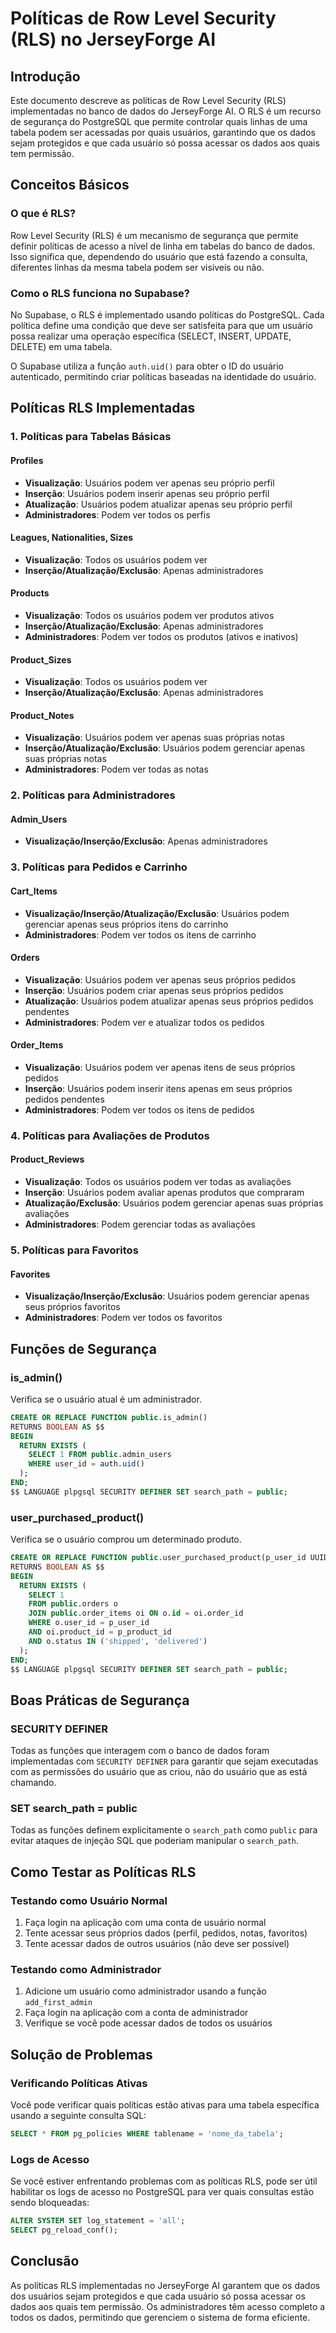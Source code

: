 # Políticas de Row Level Security (RLS) no JerseyForge AI

## Introdução

Este documento descreve as políticas de Row Level Security (RLS) implementadas no banco de dados do JerseyForge AI. O RLS é um recurso de segurança do PostgreSQL que permite controlar quais linhas de uma tabela podem ser acessadas por quais usuários, garantindo que os dados sejam protegidos e que cada usuário só possa acessar os dados aos quais tem permissão.

## Conceitos Básicos

### O que é RLS?

Row Level Security (RLS) é um mecanismo de segurança que permite definir políticas de acesso a nível de linha em tabelas do banco de dados. Isso significa que, dependendo do usuário que está fazendo a consulta, diferentes linhas da mesma tabela podem ser visíveis ou não.

### Como o RLS funciona no Supabase?

No Supabase, o RLS é implementado usando políticas do PostgreSQL. Cada política define uma condição que deve ser satisfeita para que um usuário possa realizar uma operação específica (SELECT, INSERT, UPDATE, DELETE) em uma tabela.

O Supabase utiliza a função `auth.uid()` para obter o ID do usuário autenticado, permitindo criar políticas baseadas na identidade do usuário.

## Políticas RLS Implementadas

### 1. Políticas para Tabelas Básicas

#### Profiles

- **Visualização**: Usuários podem ver apenas seu próprio perfil
- **Inserção**: Usuários podem inserir apenas seu próprio perfil
- **Atualização**: Usuários podem atualizar apenas seu próprio perfil
- **Administradores**: Podem ver todos os perfis

#### Leagues, Nationalities, Sizes

- **Visualização**: Todos os usuários podem ver
- **Inserção/Atualização/Exclusão**: Apenas administradores

#### Products

- **Visualização**: Todos os usuários podem ver produtos ativos
- **Inserção/Atualização/Exclusão**: Apenas administradores
- **Administradores**: Podem ver todos os produtos (ativos e inativos)

#### Product_Sizes

- **Visualização**: Todos os usuários podem ver
- **Inserção/Atualização/Exclusão**: Apenas administradores

#### Product_Notes

- **Visualização**: Usuários podem ver apenas suas próprias notas
- **Inserção/Atualização/Exclusão**: Usuários podem gerenciar apenas suas próprias notas
- **Administradores**: Podem ver todas as notas

### 2. Políticas para Administradores

#### Admin_Users

- **Visualização/Inserção/Exclusão**: Apenas administradores

### 3. Políticas para Pedidos e Carrinho

#### Cart_Items

- **Visualização/Inserção/Atualização/Exclusão**: Usuários podem gerenciar apenas seus próprios itens do carrinho
- **Administradores**: Podem ver todos os itens de carrinho

#### Orders

- **Visualização**: Usuários podem ver apenas seus próprios pedidos
- **Inserção**: Usuários podem criar apenas seus próprios pedidos
- **Atualização**: Usuários podem atualizar apenas seus próprios pedidos pendentes
- **Administradores**: Podem ver e atualizar todos os pedidos

#### Order_Items

- **Visualização**: Usuários podem ver apenas itens de seus próprios pedidos
- **Inserção**: Usuários podem inserir itens apenas em seus próprios pedidos pendentes
- **Administradores**: Podem ver todos os itens de pedidos

### 4. Políticas para Avaliações de Produtos

#### Product_Reviews

- **Visualização**: Todos os usuários podem ver todas as avaliações
- **Inserção**: Usuários podem avaliar apenas produtos que compraram
- **Atualização/Exclusão**: Usuários podem gerenciar apenas suas próprias avaliações
- **Administradores**: Podem gerenciar todas as avaliações

### 5. Políticas para Favoritos

#### Favorites

- **Visualização/Inserção/Exclusão**: Usuários podem gerenciar apenas seus próprios favoritos
- **Administradores**: Podem ver todos os favoritos

## Funções de Segurança

### is_admin()

Verifica se o usuário atual é um administrador.

```sql
CREATE OR REPLACE FUNCTION public.is_admin()
RETURNS BOOLEAN AS $$
BEGIN
  RETURN EXISTS (
    SELECT 1 FROM public.admin_users
    WHERE user_id = auth.uid()
  );
END;
$$ LANGUAGE plpgsql SECURITY DEFINER SET search_path = public;
```

### user_purchased_product()

Verifica se o usuário comprou um determinado produto.

```sql
CREATE OR REPLACE FUNCTION public.user_purchased_product(p_user_id UUID, p_product_id UUID)
RETURNS BOOLEAN AS $$
BEGIN
  RETURN EXISTS (
    SELECT 1 
    FROM public.orders o
    JOIN public.order_items oi ON o.id = oi.order_id
    WHERE o.user_id = p_user_id
    AND oi.product_id = p_product_id
    AND o.status IN ('shipped', 'delivered')
  );
END;
$$ LANGUAGE plpgsql SECURITY DEFINER SET search_path = public;
```

## Boas Práticas de Segurança

### SECURITY DEFINER

Todas as funções que interagem com o banco de dados foram implementadas com `SECURITY DEFINER` para garantir que sejam executadas com as permissões do usuário que as criou, não do usuário que as está chamando.

### SET search_path = public

Todas as funções definem explicitamente o `search_path` como `public` para evitar ataques de injeção SQL que poderiam manipular o `search_path`.

## Como Testar as Políticas RLS

### Testando como Usuário Normal

1. Faça login na aplicação com uma conta de usuário normal
2. Tente acessar seus próprios dados (perfil, pedidos, notas, favoritos)
3. Tente acessar dados de outros usuários (não deve ser possível)

### Testando como Administrador

1. Adicione um usuário como administrador usando a função `add_first_admin`
2. Faça login na aplicação com a conta de administrador
3. Verifique se você pode acessar dados de todos os usuários

## Solução de Problemas

### Verificando Políticas Ativas

Você pode verificar quais políticas estão ativas para uma tabela específica usando a seguinte consulta SQL:

```sql
SELECT * FROM pg_policies WHERE tablename = 'nome_da_tabela';
```

### Logs de Acesso

Se você estiver enfrentando problemas com as políticas RLS, pode ser útil habilitar os logs de acesso no PostgreSQL para ver quais consultas estão sendo bloqueadas:

```sql
ALTER SYSTEM SET log_statement = 'all';
SELECT pg_reload_conf();
```

## Conclusão

As políticas RLS implementadas no JerseyForge AI garantem que os dados dos usuários sejam protegidos e que cada usuário só possa acessar os dados aos quais tem permissão. Os administradores têm acesso completo a todos os dados, permitindo que gerenciem o sistema de forma eficiente.
